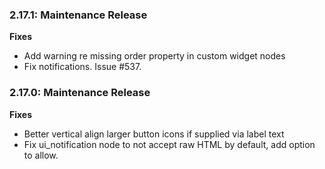 ### 2.17.1: Maintenance Release

 **Fixes**

 - Add warning re missing order property in custom widget nodes
 - Fix notifications. Issue #537.

### 2.17.0: Maintenance Release

 **Fixes**

  - Better vertical align larger button icons if supplied via label text
  - Fix ui_notification node to not accept raw HTML by default, add option to allow.
